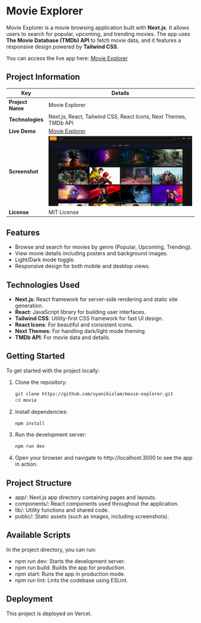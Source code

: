 # Movie Explorer

Movie Explorer is a movie browsing application built with **Next.js**. It allows users to search for popular, upcoming, and trending movies. The app uses **The Movie Database (TMDb) API** to fetch movie data, and it features a responsive design powered by **Tailwind CSS**.

You can access the live app here: [Movie Explorer](https://movie-explorer-pk9q-9cxnya1h7-uyanikislams-projects.vercel.app)

## Project Information

| Key              | Details                                                                          |
| ---------------- | -------------------------------------------------------------------------------- |
| **Project Name** | Movie Explorer                                                                   |
| **Technologies** | Next.js, React, Tailwind CSS, React Icons, Next Themes, TMDb API                 |
| **Live Demo**    | [Movie Explorer](https://movie-explorer-pk9q-9cxnya1h7-uyanikislams-projects.vercel.app) |
| **Screenshot**   | ![Movie Explorer Screenshot](./public/screenshots/screenshot.png)                |
| **License**      | MIT License                                                                      |

## Features

- Browse and search for movies by genre (Popular, Upcoming, Trending).
- View movie details including posters and background images.
- Light/Dark mode toggle.
- Responsive design for both mobile and desktop views.

## Technologies Used

- **Next.js**: React framework for server-side rendering and static site generation.
- **React**: JavaScript library for building user interfaces.
- **Tailwind CSS**: Utility-first CSS framework for fast UI design.
- **React Icons**: For beautiful and consistent icons.
- **Next Themes**: For handling dark/light mode theming.
- **TMDb API**: For movie data and details.

## Getting Started

To get started with the project locally:

1. Clone the repository:

   ```bash
   git clone https://github.com/uyanikislam/movie-explorer.git
   cd movie

   ```

2. Install dependencies:

    ````bash
    npm install

3. Run the development server:

    ```bash
    npm run dev

4. Open your browser and navigate to http://localhost:3000 to see the app in action.

## Project Structure
- app/: Next.js app directory containing pages and layouts.
- components/: React components used throughout the application.
- lib/: Utility functions and shared code.
- public/: Static assets (such as images, including screenshots).

## Available Scripts
In the project directory, you can run:

- npm run dev: Starts the development server.
- npm run build: Builds the app for production.
- npm start: Runs the app in production mode.
- npm run lint: Lints the codebase using ESLint.

## Deployment
This project is deployed on Vercel. 